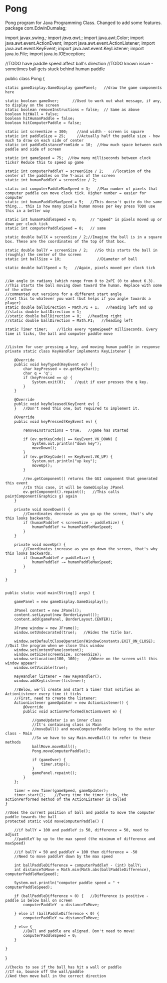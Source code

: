 # Pong
Pong program for Java Programming Class.
Changed to add some features.
package com.EdwinDumalag;

import javax.swing.*;
import java.awt.*;
import java.awt.Color;
import java.awt.event.ActionEvent;
import java.awt.event.ActionListener;
import java.awt.event.KeyEvent;
import java.awt.event.KeyListener;
import java.io.File;
import java.io.IOException;


//TODO have paddle speed affect ball's direction
//TODO known issue - sometimes ball gets stuck behind human paddle

public class Pong {

    static gameDisplay.GameDisplay gamePanel;   //draw the game components here

    static boolean gameOver;      //Used to work out what message, if any, to display on the screen
    static boolean removeInstructions = false;  // Same as above
    boolean hitWall = false;
    boolean hitHumanPaddle = false;
    boolean hitComputerPaddle = false;

    static int screenSize = 300;    //and width - screen is square
    static int paddleSize = 25;     //Actually half the paddle size - how much to draw on each side of center
    static int paddleDistanceFromSide = 10;  //How much space between each paddle and side of screen

    static int gameSpeed = 75;  //How many milliseconds between clock ticks? Reduce this to speed up game

    static int computerPaddleY = screenSize / 2;    //location of the center of the paddles on the Y-axis of the screen
    static int humanPaddleY = screenSize / 2;

    static int computerPaddleMaxSpeed = 3;   //Max number of pixels that computer paddle can move clock tick. Higher number = easier for computer
    static int humanPaddleMaxSpeed = 5;   //This doesn't quite do the same thing... this is how many pixels human moves per key press TODO use this in a better way

    static int humanPaddleSpeed = 0;      // "speed" is pixels moved up or down per clock tick
    static int computerPaddleSpeed = 0;   // same

    static double ballX = screenSize / 2;//Imagine the ball is in a square box. These are the coordinates of the top of that box.

    static double ballY = screenSize / 2;   //So this starts the ball in (roughly) the center of the screen
    static int ballSize = 10;                //Diameter of ball

    static double ballSpeed = 5;   //Again, pixels moved per clock tick


    //An angle in radians (which range from 0 to 2xPI (0 to about 6.3).
    //This starts the ball moving down toward the human. Replace with some of the other
    //commented out versions for a different start angle
    //set this to whatever you want (but helps if you angle towards a player)
    static double ballDirection = Math.PI + 1;   //heading left and up
    //static double ballDirection = 1;
    //static double ballDirection = 0;   //heading right
    //static double ballDirection = Math.PI;   //heading left

    static Timer timer;    //Ticks every *gameSpeed* milliseconds. Every time it ticks, the ball and computer paddle move


    //Listen for user pressing a key, and moving human paddle in response
    private static class KeyHandler implements KeyListener {

        @Override
        public void keyTyped(KeyEvent ev) {
            char keyPressed = ev.getKeyChar();
            char q = 'q';
            if (keyPressed == q) {
                System.exit(0);    //quit if user presses the q key.
            }
        }

        @Override
        public void keyReleased(KeyEvent ev) {
        }   //Don't need this one, but required to implement it.

        @Override
        public void keyPressed(KeyEvent ev) {

            removeInstructions = true;   //game has started

            if (ev.getKeyCode() == KeyEvent.VK_DOWN) {
                System.out.println("down key");
                moveDown();
            }
            if (ev.getKeyCode() == KeyEvent.VK_UP) {
                System.out.println("up key");
                moveUp();
            }

            //ev.getComponent() returns the GUI component that generated this event
            //In this case, it will be GameDisplay JPanel
            ev.getComponent().repaint();   //This calls paintComponent(Graphics g) again
        }

        private void moveDown() {
            //Coordinates decrease as you go up the screen, that's why this looks backwards.
            if (humanPaddleY < screenSize - paddleSize) {
                humanPaddleY += humanPaddleMaxSpeed;
            }
        }

        private void moveUp() {
            //Coordinates increase as you go down the screen, that's why this looks backwards.
            if (humanPaddleY > paddleSize) {
                humanPaddleY -= humanPaddleMaxSpeed;
            }
        }

    }


    public static void main(String[] args) {

        gamePanel = new gameDisplay.GameDisplay();

        JPanel content = new JPanel();
        content.setLayout(new BorderLayout());
        content.add(gamePanel, BorderLayout.CENTER);

        JFrame window = new JFrame();
        window.setUndecorated(true);   //Hides the title bar.

        window.setDefaultCloseOperation(WindowConstants.EXIT_ON_CLOSE);   //Quit the program when we close this window
        window.setContentPane(content);
        window.setSize(screenSize, screenSize);
        window.setLocation(100, 100);    //Where on the screen will this window appear?
        window.setVisible(true);

        KeyHandler listener = new KeyHandler();
        window.addKeyListener(listener);

        //Below, we'll create and start a timer that notifies an ActionListener every time it ticks
        //First, need to create the listener:
        ActionListener gameUpdater = new ActionListener() {
            @Override
            public void actionPerformed(ActionEvent e) {

                //gameUpdater is an inner class
                //It's containing class is Main
                //moveBall() and moveComputerPaddle belong to the outer class - Main
                //So we have to say Main.moveBall() to refer to these methods
                ballMove.moveBall();
                Pong.moveComputerPaddle();

                if (gameOver) {
                    timer.stop();
                }
                gamePanel.repaint();
            }
        };

        timer = new Timer(gameSpeed, gameUpdater);
        timer.start();    //Every time the timer ticks, the actionPerformed method of the ActionListener is called
    }

    //Uses the current position of ball and paddle to move the computer paddle towards the ball
    protected static void moveComputerPaddle() {

        //if ballY = 100 and paddleY is 50, difference = 50, need to adjust
        //paddleY by up to the max speed (the minimum of difference and maxSpeed)

        //if ballY = 50 and paddleY = 100 then difference = -50
        //Need to move paddleY down by the max speed

        int ballPaddleDifference = computerPaddleY - (int) ballY;
        int distanceToMove = Math.min(Math.abs(ballPaddleDifference), computerPaddleMaxSpeed);

        System.out.println("computer paddle speed = " + computerPaddleSpeed);

        if (ballPaddleDifference > 0) {   //Difference is positive - paddle is below ball on screen
            computerPaddleY -= distanceToMove;

        } else if (ballPaddleDifference < 0) {
            computerPaddleY += distanceToMove;

        } else {
            //Ball and paddle are aligned. Don't need to move!
            computerPaddleSpeed = 0;
        }

    }
}

    //Checks to see if the ball has hit a wall or paddle
    //If so, bounce off the wall/paddle
    //And then move ball in the correct direction

